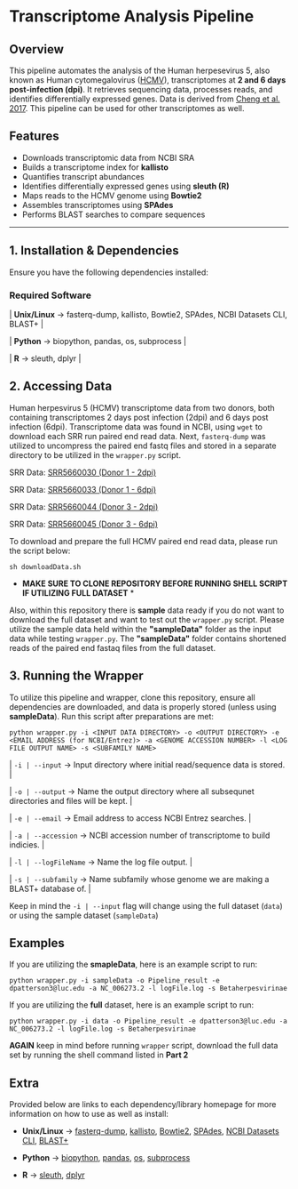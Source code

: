 # Transcriptome Analysis Pipeline

## Overview
This pipeline automates the analysis of the Human herpesevirus 5, also known as Human cytomegalovirus ([HCMV](https://www.ncbi.nlm.nih.gov/nuccore/NC_006273.2)), transcriptomes at **2 and 6 days post-infection (dpi)**. It retrieves sequencing data, processes reads, and identifies differentially expressed genes. Data is derived from [Cheng et al. 2017](https://pubmed.ncbi.nlm.nih.gov/29158406/). This pipeline can be used for other transcriptomes as well.

## Features
- Downloads transcriptomic data from NCBI SRA
- Builds a transcriptome index for **kallisto**
- Quantifies transcript abundances
- Identifies differentially expressed genes using **sleuth (R)**
- Maps reads to the HCMV genome using **Bowtie2**
- Assembles transcriptomes using **SPAdes**
- Performs BLAST searches to compare sequences

---

## **1. Installation & Dependencies**
Ensure you have the following dependencies installed:

### **Required Software**

| **Unix/Linux** -> fasterq-dump, kallisto, Bowtie2, SPAdes, NCBI Datasets CLI, BLAST+ |

| **Python** -> biopython, pandas, os, subprocess | 

| **R** -> sleuth, dplyr  |

## **2. Accessing Data**
Human herpesvirus 5 (HCMV) transcriptome data from two donors, both containing transcriptomes 2 days post infection (2dpi) and 6 days post infection (6dpi). Transcriptome data was found in NCBI, using `wget` to download each SRR run paired end read data. Next, `fasterq-dump` was utilized to uncompress the paired end fastq files and stored in a separate directory to be utilized in the `wrapper.py` script.

SRR Data: [SRR5660030 (Donor 1 - 2dpi)](https://trace.ncbi.nlm.nih.gov/Traces/?view=run_browser&acc=SRR5660030&display=data-access)

SRR Data: [SRR5660033 (Donor 1 - 6dpi)](https://trace.ncbi.nlm.nih.gov/Traces/?view=run_browser&acc=SRR5660033&display=data_access)

SRR Data: [SRR5660044 (Donor 3 - 2dpi)](https://trace.ncbi.nlm.nih.gov/Traces/?view=run_browser&acc=SRR5660044&display=data-access)

SRR Data: [SRR5660045 (Donor 3 - 6dpi)](https://trace.ncbi.nlm.nih.gov/Traces/?view=run_browser&acc=SRR5660045&display=data-access)

To download and prepare the full HCMV paired end read data, please run the script below:
```
sh downloadData.sh
```
* **MAKE SURE TO CLONE REPOSITORY BEFORE RUNNING SHELL SCRIPT IF UTILIZING FULL DATASET** *

Also, within this repository there is **sample** data ready if you do not want to download the full dataset and want to test out the `wrapper.py` script. Please utilize the sample data held within the **"sampleData"** folder as the input data while testing `wrapper.py`. The **"sampleData"** folder contains shortened reads of the paired end fastaq files from the full dataset.

## **3. Running the Wrapper**

To utilize this pipeline and wrapper, clone this repository, ensure all dependencies are downloaded, and data is properly stored (unless using **sampleData**). Run this script after preparations are met:
```
python wrapper.py -i <INPUT DATA DIRECTORY> -o <OUTPUT DIRECTORY> -e <EMAIL ADDRESS (for NCBI/Entrez)> -a <GENOME ACCESSION NUMBER> -l <LOG FILE OUTPUT NAME> -s <SUBFAMILY NAME>
```
| `-i | --input` -> Input directory where initial read/sequence data is stored. |

| `-o | --output` -> Name the output directory where all subsequnet directories and files will be kept. |

| `-e | --email` -> Email address to access NCBI Entrez searches. |

| `-a | --accession` -> NCBI accession number of transcriptome to build indicies. |

| `-l | --logFileName` -> Name the log file output. |

| `-s | --subfamily` -> Name subfamily whose genome we are making a BLAST+ database of. |

Keep in mind the `-i | --input` flag will change using the full dataset (`data`) or using the sample dataset (`sampleData`)

## Examples
If you are utilizing the **smapleData**, here is an example script to run:
```
python wrapper.py -i sampleData -o Pipeline_result -e dpatterson3@luc.edu -a NC_006273.2 -l logFile.log -s Betaherpesvirinae
```

If you are utilizing the **full** dataset, here is an example script to run:
```
python wrapper.py -i data -o Pipeline_result -e dpatterson3@luc.edu -a NC_006273.2 -l logFile.log -s Betaherpesvirinae
```
**AGAIN** keep in mind before running `wrapper` script, download the full data set by running the shell command listed in **Part 2**

## Extra
Provided below are links to each dependency/library homepage for more information on how to use as well as install:
* **Unix/Linux** -> [fasterq-dump](https://github.com/ncbi/sra-tools/wiki/HowTo:-fasterq-dump), [kallisto](https://github.com/pachterlab/kallisto), [Bowtie2](https://bowtie-bio.sourceforge.net/bowtie2/manual.shtml), [SPAdes](https://github.com/ablab/spades), [NCBI Datasets CLI](https://github.com/ncbi/datasets), [BLAST+](https://blast.ncbi.nlm.nih.gov/doc/blast-help/downloadblastdata.html)

* **Python** -> [biopython](https://biopython.org), [pandas](https://pandas.pydata.org), [os](https://docs.python.org/3/library/os.html), [subprocess](https://docs.python.org/3/library/subprocess.html)

* **R** -> [sleuth](https://github.com/pachterlab/sleuth), [dplyr](https://dplyr.tidyverse.org)
